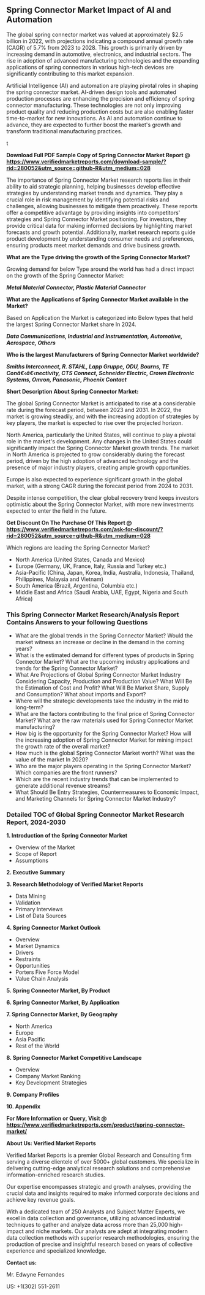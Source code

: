 <h2>Spring Connector Market Impact of AI and Automation</h2><p>The global spring connector market was valued at approximately $2.5 billion in 2022, with projections indicating a compound annual growth rate (CAGR) of 5.7% from 2023 to 2028. This growth is primarily driven by increasing demand in automotive, electronics, and industrial sectors. The rise in adoption of advanced manufacturing technologies and the expanding applications of spring connectors in various high-tech devices are significantly contributing to this market expansion.</p><p>Artificial Intelligence (AI) and automation are playing pivotal roles in shaping the spring connector market. AI-driven design tools and automated production processes are enhancing the precision and efficiency of spring connector manufacturing. These technologies are not only improving product quality and reducing production costs but are also enabling faster time-to-market for new innovations. As AI and automation continue to advance, they are expected to further boost the market's growth and transform traditional manufacturing practices.</p>t</p><p id="" class=""><strong>Download Full PDF Sample Copy of Spring Connector Market Report @ <a href="https://www.verifiedmarketreports.com/download-sample/?rid=280052&utm_source=github-R&utm_medium=028" target="_blank">https://www.verifiedmarketreports.com/download-sample/?rid=280052&utm_source=github-R&utm_medium=028</a></strong></p><p>The importance of&nbsp;Spring Connector Market research reports lies in their ability to aid strategic planning, helping businesses develop effective strategies by understanding market trends and dynamics. They play a crucial role in risk management by identifying potential risks and challenges, allowing businesses to mitigate them proactively. These reports offer a competitive advantage by providing insights into competitors' strategies and Spring Connector Market positioning. For investors, they provide critical data for making informed decisions by highlighting market forecasts and growth potential. Additionally, market research reports guide product development by understanding consumer needs and preferences, ensuring products meet market demands and drive business growth.</p><p><strong>What are the&nbsp;Type driving the growth of the Spring Connector Market?</strong></p><p id="" class="">Growing demand for below Type around the world has had a direct impact on the growth of the Spring Connector Market:</p><em><strong>Metal Material Connector, Plastic Material Connector</strong></em></p><strong>What are the&nbsp;Applications&nbsp;of Spring Connector Market available in the Market?</strong></p><p id="" class="">Based on Application the Market is categorized into Below types that held the largest Spring Connector Market share In 2024.</p><em><strong>Data Communications, Industrial and Instrumentation, Automotive, Aerospace, Others</strong></em></p><strong>Who is the largest Manufacturers of Spring Connector Market worldwide?</strong></p><p><em><strong>Smiths Interconnect, R. STAHL, Lapp Gruppe, ODU, Bourns, TE Conâ€‹â€‹nectivity, CTS Connect, Schneider Electric, Crown Electronic Systems, Omron, Panasonic, Phoenix Contact</strong></em></p><p id="" class=""><strong>Short Description About Spring Connector Market:</strong></p><p>The global Spring Connector Market is anticipated to rise at a considerable rate during the forecast period, between 2023 and 2031. In 2022, the market is growing steadily, and with the increasing adoption of strategies by key players, the market is expected to rise over the projected horizon.</p><p>North America, particularly the United States, will continue to play a pivotal role in the market's development. Any changes in the United States could significantly impact the Spring Connector Market growth trends. The market in North America is projected to grow considerably during the forecast period, driven by the high adoption of advanced technology and the presence of major industry players, creating ample growth opportunities.</p><p>Europe is also expected to experience significant growth in the global market, with a strong CAGR during the forecast period from 2024 to 2031.</p><p>Despite intense competition, the clear global recovery trend keeps investors optimistic about the Spring Connector Market, with more new investments expected to enter the field in the future.</p><p id="" class=""><strong>Get Discount On The Purchase Of This Report @ <a href="https://www.verifiedmarketreports.com/ask-for-discount/?rid=280052&utm_source=github-R&utm_medium=028" target="_blank">https://www.verifiedmarketreports.com/ask-for-discount/?rid=280052&utm_source=github-R&utm_medium=028</a></strong></p>Which regions are leading the Spring Connector Market?</p><ul><li>North America (United States, Canada and Mexico)</li><li>Europe (Germany, UK, France, Italy, Russia and Turkey etc.)</li><li>Asia-Pacific (China, Japan, Korea, India, Australia, Indonesia, Thailand, Philippines, Malaysia and Vietnam)</li><li>South America (Brazil, Argentina, Columbia etc.)</li><li>Middle East and Africa (Saudi Arabia, UAE, Egypt, Nigeria and South Africa)</li></ul><h3 id="" class="">This Spring Connector Market Research/Analysis Report Contains Answers to your following Questions</h3><ul><li>What are the global trends in the Spring Connector Market? Would the market witness an increase or decline in the demand in the coming years?</li><li>What is the estimated demand for different types of products in Spring Connector Market? What are the upcoming industry applications and trends for the Spring Connector Market?</li><li>What Are Projections of Global Spring Connector Market Industry Considering Capacity, Production and Production Value? What Will Be the Estimation of Cost and Profit? What Will Be Market Share, Supply and Consumption? What about imports and Export?</li><li>Where will the strategic developments take the industry in the mid to long-term?</li><li>What are the factors contributing to the final price of Spring Connector Market? What are the raw materials used for Spring Connector Market manufacturing?</li><li>How big is the opportunity for the Spring Connector Market? How will the increasing adoption of Spring Connector Market for mining impact the growth rate of the overall market?</li><li>How much is the global Spring Connector Market worth? What was the value of the market In 2020?</li><li>Who are the major players operating in the Spring Connector Market? Which companies are the front runners?</li><li>Which are the recent industry trends that can be implemented to generate additional revenue streams?</li><li>What Should Be Entry Strategies, Countermeasures to Economic Impact, and Marketing Channels for Spring Connector Market Industry?</li></ul><h3 id="" class="">Detailed TOC of Global Spring Connector Market Research Report, 2024-2030</h3><p id="" class=""><strong>1. Introduction of the Spring Connector Market</strong></p><ul><li>Overview of the Market</li><li>Scope of Report</li><li>Assumptions</li></ul><p id="" class=""><strong>2. Executive Summary</strong></p><p id="" class=""><strong>3. Research Methodology of Verified Market Reports</strong></p><ul><li>Data Mining</li><li>Validation</li><li>Primary Interviews</li><li>List of Data Sources</li></ul><p id="" class=""><strong>4. Spring Connector Market Outlook</strong></p><ul><li>Overview</li><li>Market Dynamics</li><li>Drivers</li><li>Restraints</li><li>Opportunities</li><li>Porters Five Force Model</li><li>Value Chain Analysis</li></ul><p id="" class=""><strong>5. Spring Connector Market, By Product</strong></p><p id="" class=""><strong>6. Spring Connector Market, By Application</strong></p><p id="" class=""><strong>7. Spring Connector Market, By Geography</strong></p><ul><li>North America</li><li>Europe</li><li>Asia Pacific</li><li>Rest of the World</li></ul><p id="" class=""><strong>8. Spring Connector Market Competitive Landscape</strong></p><ul><li>Overview</li><li>Company Market Ranking</li><li>Key Development Strategies</li></ul><p id="" class=""><strong>9. Company Profiles</strong></p><p id="" class=""><strong>10. Appendix</strong></p><p id="" class=""><strong>For More Information or Query, Visit @ <a href="https://www.verifiedmarketreports.com/product/spring-connector-market/" target="_blank">https://www.verifiedmarketreports.com/product/spring-connector-market/</a></strong></p><p id="" class=""><strong>About Us: Verified Market Reports</strong></p><p id="" class="">Verified Market Reports is a premier Global Research and Consulting firm serving a diverse clientele of over 5000+ global customers. We specialize in delivering cutting-edge analytical research solutions and comprehensive information-enriched research studies.</p><p id="" class="">Our expertise encompasses strategic and growth analyses, providing the crucial data and insights required to make informed corporate decisions and achieve key revenue goals.</p><p id="" class="">With a dedicated team of 250 Analysts and Subject Matter Experts, we excel in data collection and governance, utilizing advanced industrial techniques to gather and analyze data across more than 25,000 high-impact and niche markets. Our analysts are adept at integrating modern data collection methods with superior research methodologies, ensuring the production of precise and insightful research based on years of collective experience and specialized knowledge.</p><p id="" class=""><strong>Contact us:</strong></p><p id="" class="">Mr. Edwyne Fernandes</p><p id="" class="">US: +1(302) 551-2611</p>